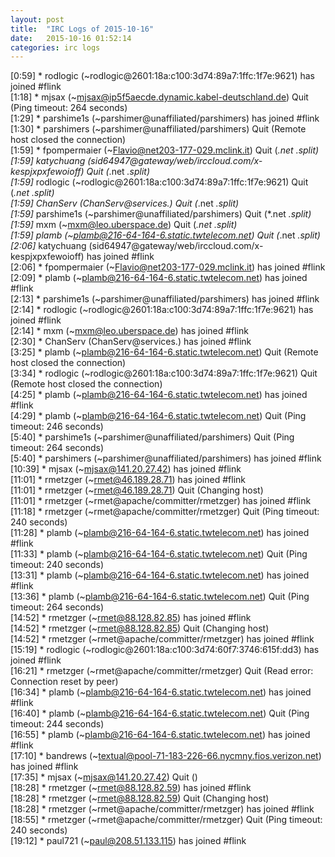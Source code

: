 ```yaml
---
layout: post
title:  "IRC Logs of 2015-10-16"
date:   2015-10-16 01:52:14
categories: irc logs
---
```

<span class="irc-date">[0:59]</span> <span class="irc-green">* rodlogic (~rodlogic@2601:18a:c100:3d74:89a7:1ffc:1f7e:9621) has joined #flink</span><br />
<span class="irc-date">[1:18]</span> <span class="irc-navy">* mjsax (~mjsax@ip5f5aecde.dynamic.kabel-deutschland.de) Quit (Ping timeout: 264 seconds)</span><br />
<span class="irc-date">[1:29]</span> <span class="irc-green">* parshime1s (~parshimer@unaffiliated/parshimers) has joined #flink</span><br />
<span class="irc-date">[1:30]</span> <span class="irc-navy">* parshimers (~parshimer@unaffiliated/parshimers) Quit (Remote host closed the connection)</span><br />
<span class="irc-date">[1:59]</span> <span class="irc-navy">* fpompermaier (~Flavio@net203-177-029.mclink.it) Quit (*.net *.split)</span><br />
<span class="irc-date">[1:59]</span> <span class="irc-navy">* katychuang (sid64947@gateway/web/irccloud.com/x-kespjxpxfewoioff) Quit (*.net *.split)</span><br />
<span class="irc-date">[1:59]</span> <span class="irc-navy">* rodlogic (~rodlogic@2601:18a:c100:3d74:89a7:1ffc:1f7e:9621) Quit (*.net *.split)</span><br />
<span class="irc-date">[1:59]</span> <span class="irc-navy">* ChanServ (ChanServ@services.) Quit (*.net *.split)</span><br />
<span class="irc-date">[1:59]</span> <span class="irc-navy">* parshime1s (~parshimer@unaffiliated/parshimers) Quit (*.net *.split)</span><br />
<span class="irc-date">[1:59]</span> <span class="irc-navy">* mxm (~mxm@leo.uberspace.de) Quit (*.net *.split)</span><br />
<span class="irc-date">[1:59]</span> <span class="irc-navy">* plamb (~plamb@216-64-164-6.static.twtelecom.net) Quit (*.net *.split)</span><br />
<span class="irc-date">[2:06]</span> <span class="irc-green">* katychuang (sid64947@gateway/web/irccloud.com/x-kespjxpxfewoioff) has joined #flink</span><br />
<span class="irc-date">[2:06]</span> <span class="irc-green">* fpompermaier (~Flavio@net203-177-029.mclink.it) has joined #flink</span><br />
<span class="irc-date">[2:09]</span> <span class="irc-green">* plamb (~plamb@216-64-164-6.static.twtelecom.net) has joined #flink</span><br />
<span class="irc-date">[2:13]</span> <span class="irc-green">* parshime1s (~parshimer@unaffiliated/parshimers) has joined #flink</span><br />
<span class="irc-date">[2:14]</span> <span class="irc-green">* rodlogic (~rodlogic@2601:18a:c100:3d74:89a7:1ffc:1f7e:9621) has joined #flink</span><br />
<span class="irc-date">[2:14]</span> <span class="irc-green">* mxm (~mxm@leo.uberspace.de) has joined #flink</span><br />
<span class="irc-date">[2:30]</span> <span class="irc-green">* ChanServ (ChanServ@services.) has joined #flink</span><br />
<span class="irc-date">[3:25]</span> <span class="irc-navy">* plamb (~plamb@216-64-164-6.static.twtelecom.net) Quit (Remote host closed the connection)</span><br />
<span class="irc-date">[3:34]</span> <span class="irc-navy">* rodlogic (~rodlogic@2601:18a:c100:3d74:89a7:1ffc:1f7e:9621) Quit (Remote host closed the connection)</span><br />
<span class="irc-date">[4:25]</span> <span class="irc-green">* plamb (~plamb@216-64-164-6.static.twtelecom.net) has joined #flink</span><br />
<span class="irc-date">[4:29]</span> <span class="irc-navy">* plamb (~plamb@216-64-164-6.static.twtelecom.net) Quit (Ping timeout: 246 seconds)</span><br />
<span class="irc-date">[5:40]</span> <span class="irc-navy">* parshime1s (~parshimer@unaffiliated/parshimers) Quit (Ping timeout: 264 seconds)</span><br />
<span class="irc-date">[5:40]</span> <span class="irc-green">* parshimers (~parshimer@unaffiliated/parshimers) has joined #flink</span><br />
<span class="irc-date">[10:39]</span> <span class="irc-green">* mjsax (~mjsax@141.20.27.42) has joined #flink</span><br />
<span class="irc-date">[11:01]</span> <span class="irc-green">* rmetzger (~rmet@46.189.28.71) has joined #flink</span><br />
<span class="irc-date">[11:01]</span> <span class="irc-navy">* rmetzger (~rmet@46.189.28.71) Quit (Changing host)</span><br />
<span class="irc-date">[11:01]</span> <span class="irc-green">* rmetzger (~rmet@apache/committer/rmetzger) has joined #flink</span><br />
<span class="irc-date">[11:18]</span> <span class="irc-navy">* rmetzger (~rmet@apache/committer/rmetzger) Quit (Ping timeout: 240 seconds)</span><br />
<span class="irc-date">[11:28]</span> <span class="irc-green">* plamb (~plamb@216-64-164-6.static.twtelecom.net) has joined #flink</span><br />
<span class="irc-date">[11:33]</span> <span class="irc-navy">* plamb (~plamb@216-64-164-6.static.twtelecom.net) Quit (Ping timeout: 240 seconds)</span><br />
<span class="irc-date">[13:31]</span> <span class="irc-green">* plamb (~plamb@216-64-164-6.static.twtelecom.net) has joined #flink</span><br />
<span class="irc-date">[13:36]</span> <span class="irc-navy">* plamb (~plamb@216-64-164-6.static.twtelecom.net) Quit (Ping timeout: 264 seconds)</span><br />
<span class="irc-date">[14:52]</span> <span class="irc-green">* rmetzger (~rmet@88.128.82.85) has joined #flink</span><br />
<span class="irc-date">[14:52]</span> <span class="irc-navy">* rmetzger (~rmet@88.128.82.85) Quit (Changing host)</span><br />
<span class="irc-date">[14:52]</span> <span class="irc-green">* rmetzger (~rmet@apache/committer/rmetzger) has joined #flink</span><br />
<span class="irc-date">[15:19]</span> <span class="irc-green">* rodlogic (~rodlogic@2601:18a:c100:3d74:60f7:3746:615f:dd3) has joined #flink</span><br />
<span class="irc-date">[16:21]</span> <span class="irc-navy">* rmetzger (~rmet@apache/committer/rmetzger) Quit (Read error: Connection reset by peer)</span><br />
<span class="irc-date">[16:34]</span> <span class="irc-green">* plamb (~plamb@216-64-164-6.static.twtelecom.net) has joined #flink</span><br />
<span class="irc-date">[16:40]</span> <span class="irc-navy">* plamb (~plamb@216-64-164-6.static.twtelecom.net) Quit (Ping timeout: 244 seconds)</span><br />
<span class="irc-date">[16:55]</span> <span class="irc-green">* plamb (~plamb@216-64-164-6.static.twtelecom.net) has joined #flink</span><br />
<span class="irc-date">[17:10]</span> <span class="irc-green">* bandrews (~textual@pool-71-183-226-66.nycmny.fios.verizon.net) has joined #flink</span><br />
<span class="irc-date">[17:35]</span> <span class="irc-navy">* mjsax (~mjsax@141.20.27.42) Quit ()</span><br />
<span class="irc-date">[18:28]</span> <span class="irc-green">* rmetzger (~rmet@88.128.82.59) has joined #flink</span><br />
<span class="irc-date">[18:28]</span> <span class="irc-navy">* rmetzger (~rmet@88.128.82.59) Quit (Changing host)</span><br />
<span class="irc-date">[18:28]</span> <span class="irc-green">* rmetzger (~rmet@apache/committer/rmetzger) has joined #flink</span><br />
<span class="irc-date">[18:55]</span> <span class="irc-navy">* rmetzger (~rmet@apache/committer/rmetzger) Quit (Ping timeout: 240 seconds)</span><br />
<span class="irc-date">[19:12]</span> <span class="irc-green">* paul721 (~paul@208.51.133.115) has joined #flink</span><br />
